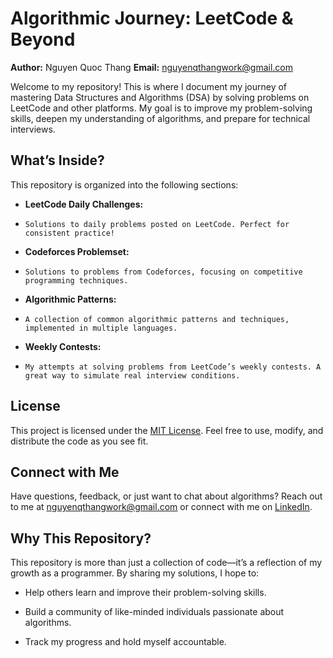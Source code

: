 
# Algorithmic Journey: LeetCode & Beyond

**Author:** Nguyen Quoc Thang
**Email:** nguyenqthangwork@gmail.com

Welcome to my repository! This is where I document my journey of mastering Data Structures and Algorithms (DSA) by solving problems on LeetCode and other platforms. My goal is to improve my problem-solving skills, deepen my understanding of algorithms, and prepare for technical interviews.


## What’s Inside?

This repository is organized into the following sections:

*   **LeetCode Daily Challenges:**
*     Solutions to daily problems posted on LeetCode. Perfect for consistent practice!

*   **Codeforces Problemset:**
*     Solutions to problems from Codeforces, focusing on competitive programming techniques.

*   **Algorithmic Patterns:**
*     A collection of common algorithmic patterns and techniques, implemented in multiple languages.

*   **Weekly Contests:**
*     My attempts at solving problems from LeetCode’s weekly contests. A great way to simulate real interview conditions.

## License

This project is licensed under the [MIT License](LICENSE). Feel free to use, modify, and distribute the code as you see fit.

## Connect with Me

Have questions, feedback, or just want to chat about algorithms? Reach out to me at [nguyenqthangwork@gmail.com](nguyenqthangwork@gmail.com) or connect with me on [LinkedIn](https://www.linkedin.com/in/nguyenquocthang/).

## Why This Repository?

This repository is more than just a collection of code—it’s a reflection of my growth as a programmer. By sharing my solutions, I hope to:

*   Help others learn and improve their problem-solving skills.

*   Build a community of like-minded individuals passionate about algorithms.

*   Track my progress and hold myself accountable.

